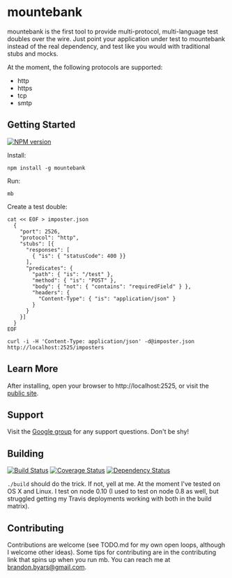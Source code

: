 mountebank
==========

mountebank is the first tool to provide multi-protocol, multi-language test doubles over the wire.
Just point your application under test to mountebank instead of the real dependency,
and test like you would with traditional stubs and mocks.

At the moment, the following protocols are supported:
* http
* https
* tcp
* smtp

## Getting Started

[![NPM version](https://badge.fury.io/js/mountebank.png)](http://badge.fury.io/js/mountebank)

Install:

    npm install -g mountebank

Run:

    mb

Create a test double:

    cat << EOF > imposter.json
      {
        "port": 2526,
        "protocol": "http",
        "stubs": [{
          "responses": [
            { "is": { "statusCode": 400 }}
          ],
          "predicates": {
            "path": { "is": "/test" },
            "method": { "is": "POST" },
            "body": { "not": { "contains": "requiredField" } },
            "headers": {
              "Content-Type": { "is": "application/json" }
            }
          }
        }]
      }
    EOF

    curl -i -H 'Content-Type: application/json' -d@imposter.json http://localhost:2525/imposters

## Learn More

After installing, open your browser to http://localhost:2525, or visit the
[public site](http://mountebank.herokuapp.com/).

## Support

Visit the [Google group](https://groups.google.com/forum/#!forum/mountebank-discusshttps://groups.google.com/forum/#!forum/mountebank-discuss)
for any support questions.  Don't be shy!

## Building

[![Build Status](https://travis-ci.org/bbyars/mountebank.png)](https://travis-ci.org/bbyars/mountebank)
[![Coverage Status](https://coveralls.io/repos/bbyars/mountebank/badge.png?branch=master)](https://coveralls.io/r/bbyars/mountebank?branch=master)
[![Dependency Status](https://gemnasium.com/bbyars/mountebank.png)](https://gemnasium.com/bbyars/mountebank.png)

`./build` should do the trick.  If not, yell at me.  At the moment I've tested on OS X and Linux.
I test on node 0.10 (I used to test on node 0.8 as well, but struggled getting my Travis deployments
working with both in the build matrix).

## Contributing

Contributions are welcome (see TODO.md for my own open loops, although I welcome other ideas).
Some tips for contributing are in the contributing link that spins up when you run mb.
You can reach me at brandon.byars@gmail.com.
